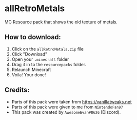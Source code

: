 # allRetroMetals
MC Resource pack that shows the old texture of metals.

## How to download:
1) Click on the `allRetroMetals.zip` file
2) Click "Download"
3) Open your `.minecraft` folder
4) Drag it in to the `resourcepacks` folder.
5) Relaunch Minecraft
6) Voila! Your done!

## Credits:

- Parts of this pack were taken from https://vanillatweaks.net
- Parts of this pack were given to me from `NintendoFan97`
- This pack was created by `AwesomeEvan#8626` (Discord).
